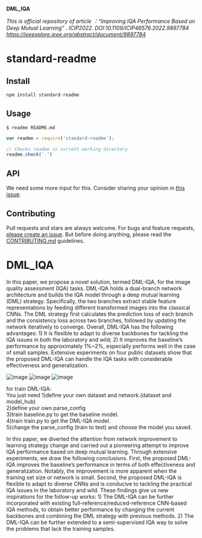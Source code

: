 
**DML_IQA**

*This is official repository of article ：“Improving IQA Performance Based on Deep Mutual Learning” . ICIP2022.
DOI:10.1109/ICIP46576.2022.9897784
https://ieeexplore.ieee.org/abstract/document/9897784*


standard-readme
===============


## Install

```js
npm install standard-readme
```

## Usage
```
$ readme README.md
```

```js
var readme = require('standard-readme');

// Checks readme in current working directory
readme.check('.')
```

## API

We need some more input for this.
Consider sharing your opinion in [this issue](https://github.com/zcei/standard-readme/issues/3).

## Contributing

Pull requests and stars are always welcome. For bugs and feature requests, [please create an issue](https://github.com/zcei/standard-readme/issues/new).
But before doing anything, please read the [CONTRIBUTING.md](./CONTRIBUTING.md) guidelines.

# DML_IQA


In this paper, we propose a novel solution, termed DML-IQA, for the image quality assessment (IQA) tasks. DML-IQA holds a dual-branch network architecture and builds the IQA model through a deep mutual learning (DML) strategy. Specifically, the two branches extract stable feature representations by feeding different transformed images into the classical CNNs. The DML strategy first calculates the prediction loss of each branch and the consistency loss across two branches, followed by updating the network iteratively to converge. Overall, DML-IQA has the following advantages: 1) It is flexible to adapt to diverse backbones for tackling the IQA issues in both the laboratory and wild; 2) It improves the baseline’s performance by approximately 1%~2%, especially performs well in the case of small samples. Extensive experiments on four public datasets show that the proposed DML-IQA can handle the IQA tasks with considerable effectiveness and generalization.

![image](https://user-images.githubusercontent.com/72659127/232369654-b17bc63f-7309-4510-9f3e-2639b6033f98.png)
![image](https://user-images.githubusercontent.com/72659127/232369733-98beb19a-d549-4ca0-bbfa-c6ade9af3054.png)
![image](https://user-images.githubusercontent.com/72659127/232369795-73be7e63-97a7-43d8-9a71-6ff16bc6a686.png)


for train DML-IQA: 
<br>You just need 1)define your own dataset and network.(dataset  and   model_hub)
<br>2)define your own parse_config
<br>3)train baseline.py to get the baseline model.
<br>4)train train.py to get the DML-IQA model.
<br>5)change the parse_config (train to test) and choose the model you saved.


In this paper, we diverted the attention from network improvement to learning strategy change and carried out a pioneering attempt to improve IQA performance based on deep mutual learning. Through extensive experiments, we draw the following conclusions. First, the proposed DML-IQA improves the baseline’s performance in terms of both effectiveness and generalization. Notably, the improvement is more apparent when the training set size or network is small. Second, the proposed DML-IQA is flexible to adapt to diverse CNNs and is conducive to tackling the practical IQA issues in the laboratory and wild. These findings give us new inspirations for the follow-up works: 1) The DML-IQA can be further incorporated with existing full-reference/reduced-reference CNN-based IQA methods, to obtain better 
performance by changing the current backbones and combining the DML strategy with previous methods. 2) The DML-IQA can be further extended to a semi-supervised IQA way to solve the problems that lack the training samples.
